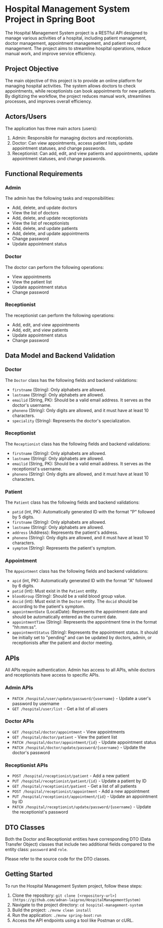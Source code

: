 # Hospital Management System Project in Spring Boot

The Hospital Management System project is a RESTful API designed to manage various activities of a hospital, including patient management, doctor management, appointment management, and patient record management. The project aims to streamline hospital operations, reduce manual work, and improve service efficiency.

## Project Objective

The main objective of this project is to provide an online platform for managing hospital activities. The system allows doctors to check appointments, while receptionists can book appointments for new patients. By digitizing the workflow, the project reduces manual work, streamlines processes, and improves overall efficiency.

## Actors/Users

The application has three main actors (users):

1. Admin: Responsible for managing doctors and receptionists.
2. Doctor: Can view appointments, access patient lists, update appointment statuses, and change passwords.
3. Receptionist: Can add, edit, and view patients and appointments, update appointment statuses, and change passwords.

## Functional Requirements

### Admin

The admin has the following tasks and responsibilities:

- Add, delete, and update doctors
- View the list of doctors
- Add, delete, and update receptionists
- View the list of receptionists
- Add, delete, and update patients
- Add, delete, and update appointments
- Change password
- Update appointment status

### Doctor

The doctor can perform the following operations:

- View appointments
- View the patient list
- Update appointment status
- Change password

### Receptionist

The receptionist can perform the following operations:

- Add, edit, and view appointments
- Add, edit, and view patients
- Update appointment status
- Change password

## Data Model and Backend Validation

### Doctor

The `Doctor` class has the following fields and backend validations:

- `firstname` (String): Only alphabets are allowed.
- `lastname` (String): Only alphabets are allowed.
- `emailid` (String, PK): Should be a valid email address. It serves as the doctor's username.
- `phoneno` (String): Only digits are allowed, and it must have at least 10 characters.
- `speciality` (String): Represents the doctor's specialization.

### Receptionist

The `Receptionist` class has the following fields and backend validations:

- `firstname` (String): Only alphabets are allowed.
- `lastname` (String): Only alphabets are allowed.
- `emailid` (String, PK): Should be a valid email address. It serves as the receptionist's username.
- `phoneno` (String): Only digits are allowed, and it must have at least 10 characters.

### Patient

The `Patient` class has the following fields and backend validations:

- `patid` (int, PK): Automatically generated ID with the format "P" followed by 5 digits.
- `firstname` (String): Only alphabets are allowed.
- `lastname` (String): Only alphabets are allowed.
- `address` (Address): Represents the patient's address.
- `phoneno` (String): Only digits are allowed, and it must have at least 10 characters.
- `symptom` (String): Represents the patient's symptom.

### Appointment

The `Appointment` class has the following fields and backend validations:

- `apid` (int, PK): Automatically generated ID with the format "A" followed by 6 digits.
- `patid` (int): Must exist in the `Patient` entity.
- `bloodGroup` (String): Should be a valid blood group value.
- `docid` (int): Must exist in the `Doctor` entity. The `docid` should be according to the patient's symptom.
- `appointmentDate` (LocalDate): Represents the appointment date and should be automatically entered as the current date.
- `appointmentTime` (String): Represents the appointment time in the format "hh:mm:ss".
- `appointmentStatus` (String): Represents the appointment status. It should be initially set to "pending" and can be updated by doctors, admin, or receptionists after the patient and doctor meeting.

## APIs

All APIs require authentication. Admin has access to all APIs, while doctors and receptionists have access to specific APIs.

### Admin APIs

- `PATCH /hospital/user/update/password/{username}` - Update a user's password by username
- `GET /hospital/user/list` - Get a list of all users

### Doctor APIs

- `GET /hospital/doctor/appointment` - View appointments
- `GET /hospital/doctor/patient` - View the patient list
- `PATCH /hospital/doctor/appointment/{id}` - Update appointment status
- `PATCH /hospital/doctor/update/password/{username}` - Update the doctor's password

### Receptionist APIs

- `POST /hospital/receptionist/patient` - Add a new patient
- `PUT /hospital/receptionist/patient/{id}` - Update a patient by ID
- `GET /hospital/receptionist/patient` - Get a list of all patients
- `POST /hospital/receptionist/appointment` - Add a new appointment
- `PUT /hospital/receptionist/appointment/{id}` - Update an appointment by ID
- `PATCH /hospital/receptionist/update/password/{username}` - Update the receptionist's password

## DTO Classes

Both the Doctor and Receptionist entities have corresponding DTO (Data Transfer Object) classes that include two additional fields compared to the entity class: `password` and `role`.

Please refer to the source code for the DTO classes.

## Getting Started

To run the Hospital Management System project, follow these steps:

1. Clone the repository: `git clone [<repository-url>](https://github.com/adnan-laigroo/HospitalManagementSystem)`
2. Navigate to the project directory: `cd hospital-management-system`
3. Build the project: `./mvnw clean install`
4. Run the application: `./mvnw spring-boot:run`
5. Access the API endpoints using a tool like Postman or cURL.



